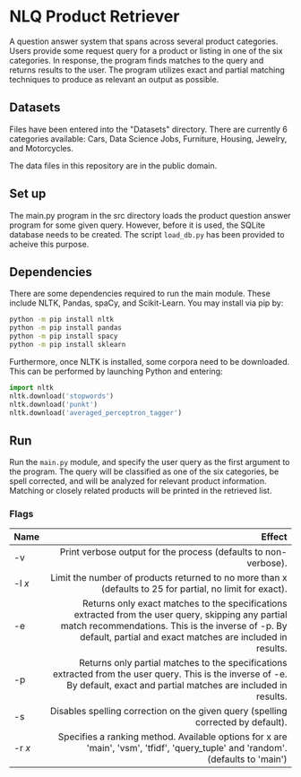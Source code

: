 # NLQ Product Retriever
A question answer system that spans across several product categories. Users provide some request query for a product or listing in one of the six categories. In response, the program finds matches to the query and returns results to the user. The program utilizes exact and partial matching techniques to produce as relevant an output as possible.

## Datasets 
Files have been entered into the "Datasets" directory. There are currently 6 categories available: Cars, Data Science Jobs, Furniture, Housing, Jewelry, and Motorcycles.

The data files in this repository are in the public domain.

## Set up
The main.py program in the src directory loads the product question answer program for some given query. However, before it is used, the SQLite database needs to be created. The script `load_db.py` has been provided to acheive this purpose.

## Dependencies
There are some dependencies required to run the main module. These include NLTK, Pandas, spaCy, and Scikit-Learn. You may install via pip by:
```bash
python -m pip install nltk
python -m pip install pandas
python -m pip install spacy
python -m pip install sklearn
```

Furthermore, once NLTK is installed, some corpora need to be downloaded. This can be performed by launching Python and entering:
```python
import nltk
nltk.download('stopwords')
nltk.download('punkt')
nltk.download('averaged_perceptron_tagger')
```

## Run
Run the `main.py` module, and specify the user query as the first argument to the program. The query will be classified as one of the six categories, be spell corrected, and will be analyzed for relevant product information. Matching or closely related products will be printed in the retrieved list.

### Flags
  Name	|  Effect
--------|-------------------------------:
-v | Print verbose output for the process (defaults to non-verbose).
-l <i>x</i> | Limit the number of products returned to no more than x (defaults to 25 for partial, no limit for exact).
-e | Returns only exact matches to the specifications extracted from the user query, skipping any partial match recommendations. This is the inverse of -p. By default, partial and exact matches are included in results.
-p | Returns only partial matches to the specifications extracted from the user query. This is the inverse of -e. By default, exact and partial matches are included in results.
-s | Disables spelling correction on the given query (spelling corrected by default).
-r <i>x</i> | Specifies a ranking method. Available options for x are 'main', 'vsm', 'tfidf', 'query_tuple' and 'random'. (defaults to 'main')

